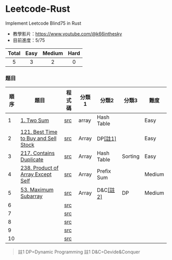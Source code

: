 # Leetcode-Rust
Implement Leetcode Blind75 in Rust
+ 教學影片：https://www.youtube.com/@k66inthesky
+ 目前進度：5/75

| Total | Easy | Medium | Hard |
| :----: | :----: | :----: | :----: |
| 5 | 3 | 2 | 0 |

### 题目

| 順序 | 題目 | 程式碼 | 分類1 | 分類2| 分類3 |難度 |
| ---- | ---- | ---- | ---- | ---- | ---- | ---- | 
|1 | [1. Two Sum](https://leetcode.com/problems/two-sum/) | [src](https://github.com/k66inthesky/Leetcode-Rust/blob/main/src/1.rs) | array | Hash Table || Easy |
|2 | [121. Best Time to Buy and Sell Stock](https://leetcode.com/problems/best-time-to-buy-and-sell-stock/) | [src](https://github.com/k66inthesky/Leetcode-Rust/blob/main/src/121.rs) | Array | DP[[註1]](#註1) | | Easy |
|3 | [217. Contains Duplicate](https://leetcode.com/problems/contains-duplicate) | [src](https://github.com/k66inthesky/Leetcode-Rust/blob/main/src/217.rs) | Array | Hash Table | Sorting | Easy |
|4 | [238. Product of Array Except Self](https://leetcode.com/problems/product-of-array-except-self) | [src](https://github.com/k66inthesky/Leetcode-Rust/blob/main/src/238.rs) | Array | Prefix Sum | | Medium |
|5 | [53. Maximum Subarray](https://leetcode.com/problems/maximum-subarray) | [src](https://github.com/k66inthesky/Leetcode-Rust/src/blob/main/53.rs) | Array | D&C[[註2]](#註2) | DP | Medium |
|6 | []() | [src](https://github.com/k66inthesky/Leetcode-Rust/src/blob/main/.rs) |  |  |  |  |
|7 | []() | [src](https://github.com/k66inthesky/Leetcode-Rust/src/blob/main/.rs) |  |  |  |  |
|8 | []() | [src](https://github.com/k66inthesky/Leetcode-Rust/src/blob/main/.rs) |  |  |  |  |
|9 | []() | [src](https://github.com/k66inthesky/Leetcode-Rust/src/blob/main/.rs) |  |  |  |  |
|10 | []() | [src](https://github.com/k66inthesky/Leetcode-Rust/src/blob/main/.rs) |  |  |  |  |

<span id="註1"></span> 
> 註1 DP=Dynamic Programming<span id="註2"></span> 
> 註1 D&C=Devide&Conquer


